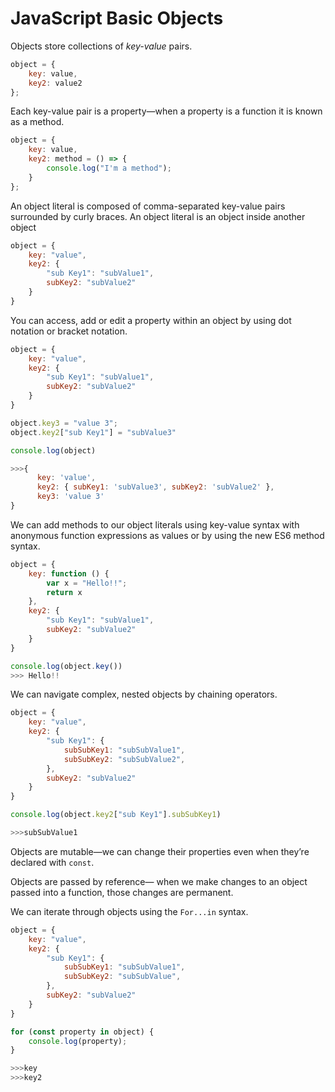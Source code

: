 # JavaScript Basic Objects



Objects store collections of _key-value_ pairs.

```javascript
object = {
    key: value,
    key2: value2
};
```



Each key-value pair is a property—when a property is a function it is known as a method.

```javascript
object = {
    key: value,
    key2: method = () => {
        console.log("I'm a method");
    }
};
```



An object literal is composed of comma-separated key-value pairs surrounded by curly braces. An object literal is an object inside another object

```javascript
object = {
    key: "value",
    key2: {
        "sub Key1": "subValue1",
        subKey2: "subValue2"
    }
}
```



You can access, add or edit a property within an object by using dot notation or bracket notation.

```javascript
object = {
    key: "value",
    key2: {
        "sub Key1": "subValue1",
        subKey2: "subValue2"
    }
}

object.key3 = "value 3";
object.key2["sub Key1"] = "subValue3"

console.log(object)

>>>{
      key: 'value',
      key2: { subKey1: 'subValue3', subKey2: 'subValue2' },
      key3: 'value 3'
}
```





We can add methods to our object literals using key-value syntax with anonymous function expressions as values or by using the new ES6 method syntax.

```javascript
object = {
    key: function () {
        var x = "Hello!!";
        return x
    },
    key2: {
        "sub Key1": "subValue1",
        subKey2: "subValue2"
    }
}

console.log(object.key())
>>> Hello!!
```



We can navigate complex, nested objects by chaining operators.

```javascript
object = {
    key: "value",
    key2: {
        "sub Key1": {
            subSubKey1: "subSubValue1",
            subSubKey2: "subSubValue2",
        },
        subKey2: "subValue2"
    }
}

console.log(object.key2["sub Key1"].subSubKey1)

>>>subSubValue1
```



Objects are mutable—we can change their properties even when they’re declared with `const`.

Objects are passed by reference— when we make changes to an object passed into a function, those changes are permanent.





We can iterate through objects using the `For...in` syntax.

```javascript
object = {
    key: "value",
    key2: {
        "sub Key1": {
            subSubKey1: "subSubValue1",
            subSubKey2: "subSubValue",
        },
        subKey2: "subValue2"
    }
}

for (const property in object) {
    console.log(property);
}

>>>key
>>>key2
```

